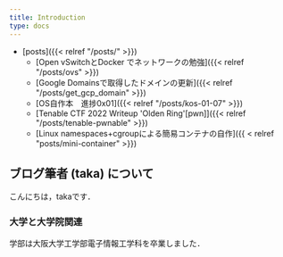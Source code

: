 ```yaml
---
title: Introduction
type: docs
---
```



- [posts]({{< relref "/posts/" >}})
  - [Open vSwitchとDocker でネットワークの勉強]({{< relref "/posts/ovs" >}})
  - [Google Domainsで取得したドメインの更新]({{< relref "/posts/get_gcp_domain" >}})
  - [OS自作本　進捗0x01]({{< relref "/posts/kos-01-07" >}})
  - [Tenable CTF 2022 Writeup 'Olden Ring'[pwn]]({{< relref "/posts/tenable-pwnable" >}})
  - [Linux namespaces+cgroupによる簡易コンテナの自作]({{ < relref "posts/mini-container" >}})



## ブログ筆者 (taka) について
こんにちは，takaです．


### 大学と大学院関連
学部は大阪大学工学部電子情報工学科を卒業しました．


